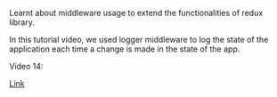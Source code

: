 <p>Learnt about middleware usage to extend the functionalities of redux library.</p>
<p>In this tutorial video, we used logger middleware to log the state of the application each time a change is made in the state of the app.</p>
<p> Video 14: </p>
<a href="https://www.youtube.com/watch?v=rRtM82jBQJo&t=5s">Link</a>
